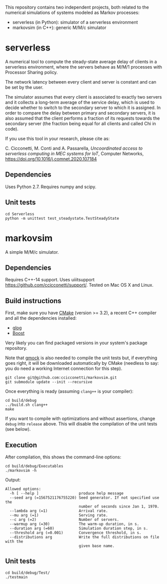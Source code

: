 This repository contains two independent projects, both related
to the numerical simulations of systems modeled as Markov
processes:

- serverless (in Python): simulator of a serverless environment
- markovsim (in C++): generic M/M/c simulator

# serverless

A numerical tool to compute the steady-state average delay of clients in
a serverless environment, where the servers behave as M/M/1 processes
with Processor Sharing policy.

The network latency between every client and server is constant and
can be set by the user.

The simulator assumes that every client is associated to exactly two
servers and it collects a long-term average of the service delay,
which is used to decide whether to switch to the secondary server
to which it is assigned. In order to compare the delay between primary
and secondary servers, it is also assumed that the client performs
a fraction of its requests towards the secondary server (the
fraction being equal for all clients and called Chi in code).

If you use this tool in your research, please cite as:

C. Cicconetti, M. Conti and A. Passarella, _Uncoordinated access to serverless computing in MEC systems for IoT_, Computer Networks, https://doi.org/10.1016/j.comnet.2020.107184

## Dependencies

Uses Python 2.7. Requires numpy and scipy.

## Unit tests

```
cd Serverless
python -m unittest test_steadystate.TestSteadyState
```

# markovsim

A simple M/M/c simulator.

## Dependencies

Requires C++-14 support.
Uses uiiitsupport https://github.com/ccicconetti/support/.
Tested on Mac OS X and Linux.

## Build instructions

First, make sure you have [CMake](https://cmake.org/) (version >= 3.2), a recent C++ compiler and all the dependencies installed:

- [glog](https://github.com/google/glog)
- [Boost](https://www.boost.org/)

Very likely you can find packaged versions in your system's package repository.

Note that [gmock](https://github.com/google/googlemock) is also needed to compile the unit tests but, if everything goes right, it will be downloaded automatically by CMake (needless to say: you do need a working Internet connection for this step).

```
git clone git@github.com:ccicconetti/markovsim.git
git submodule update --init --recursive
```

Once everything is ready (assuming `clang++` is your compiler):

```
cd build/debug
../build.sh clang++
make
```

If you want to compile with optimizations and without assertions, change `debug` into `release` above.
This will disable the compilation of the unit tests (see below).

## Execution

After compilation, this shows the command-line options:

```
cd build/debug/Executables
./markovsim -h
```

Output:

```
Allowed options:
  -h [ --help ]                  produce help message
  --seed arg (=1567521176755220) Seed generator. If not specified use the
                                 number of seconds since Jan 1, 1970.
  --lambda arg (=1)              Arrival rate.
  --mu arg (=1)                  Serving rate.
  --c arg (=2)                   Number of servers.
  --warmup arg (=30)             The warm-up duration, in s.
  --duration arg (=60)           Simulation duration step, in s.
  --threshold arg (=0.001)       Convergence threshold, in s.
  --distributions arg            Write the full distributions on file with the
                                 given base name.
```

## Unit tests

```
cd build/debug/Test/
./testmain
```


